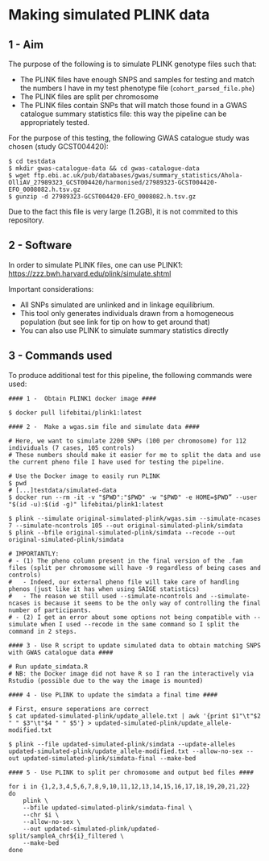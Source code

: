 # Making simulated PLINK data

## 1 - Aim

The purpose of the following is to simulate PLINK genotype files such that:
- The PLINK files have enough SNPS and samples for testing and match the numbers I have in my test phenotype file (`cohort_parsed_file.phe`)
- The PLINK files are split per chromosome
- The PLINK files contain SNPs that will match those found in a GWAS catalogue summary statistics file: this way the pipeline can be appropriately tested.

For the purpose of this testing, the following GWAS catalogue study was chosen (study GCST004420):
```
$ cd testdata
$ mkdir gwas-catalogue-data && cd gwas-catalogue-data
$ wget ftp.ebi.ac.uk/pub/databases/gwas/summary_statistics/Ahola-OlliAV_27989323_GCST004420/harmonised/27989323-GCST004420-EFO_0008082.h.tsv.gz
$ gunzip -d 27989323-GCST004420-EFO_0008082.h.tsv.gz
```

Due to the fact this file is very large (1.2GB), it is not commited to this repository.

## 2 - Software

In order to simulate PLINK files, one can use PLINK1:
https://zzz.bwh.harvard.edu/plink/simulate.shtml

Important considerations:
- All SNPs simulated are unlinked and in linkage equilibrium.
- This tool only generates individuals drawn from a homogeneous population (but see link for tip on how to get around that)
- You can also use PLINK to simulate summary statistics directly

## 3 - Commands used

To produce additional test for this pipeline, the following commands were used:

```
#### 1 -  Obtain PLINK1 docker image ####

$ docker pull lifebitai/plink1:latest

#### 2 -  Make a wgas.sim file and simulate data ####

# Here, we want to simulate 2200 SNPs (100 per chromosome) for 112 individuals (7 cases, 105 controls)
# These numbers should make it easier for me to split the data and use the current pheno file I have used for testing the pipeline.

# Use the Docker image to easily run PLINK
$ pwd
# [...]testdata/simulated-data
$ docker run --rm -it -v "$PWD":"$PWD" -w "$PWD" -e HOME=$PWD” --user "$(id -u):$(id -g)" lifebitai/plink1:latest

$ plink --simulate original-simulated-plink/wgas.sim --simulate-ncases 7 --simulate-ncontrols 105 --out original-simulated-plink/simdata
$ plink --bfile original-simulated-plink/simdata --recode --out original-simulated-plink/simdata

# IMPORTANTLY: 
# - (1) The pheno column present in the final version of the .fam files (split per chromosome will have -9 regardless of being cases and controls)
#   - Indeed, our external pheno file will take care of handling phenos (just like it has when using SAIGE statistics)
#   - The reason we still used --simulate-ncontrols and --simulate-ncases is because it seems to be the only way of controlling the final number of participants.
# - (2) I get an error about some options not being compatible with --simulate when I used --recode in the same command so I split the command in 2 steps.

#### 3 - Use R script to update simulated data to obtain matching SNPS with GWAS catalogue data ####

# Run update_simdata.R
# NB: the Docker image did not have R so I ran the interactively via Rstudio (possible due to the way the image is mounted)

#### 4 - Use PLINK to update the simdata a final time ####

# First, ensure seperations are correct
$ cat updated-simulated-plink/update_allele.txt | awk '{print $1"\t"$2 " " $3"\t"$4 " " $5'} > updated-simulated-plink/update_allele-modified.txt

$ plink --file updated-simulated-plink/simdata --update-alleles updated-simulated-plink/update_allele-modified.txt --allow-no-sex --out updated-simulated-plink/simdata-final --make-bed

#### 5 - Use PLINK to split per chromosome and output bed files ####

for i in {1,2,3,4,5,6,7,8,9,10,11,12,13,14,15,16,17,18,19,20,21,22}
do
    plink \
    --bfile updated-simulated-plink/simdata-final \
    --chr $i \
    --allow-no-sex \
    --out updated-simulated-plink/updated-split/sampleA_chr${i}_filtered \
    --make-bed
done
```

